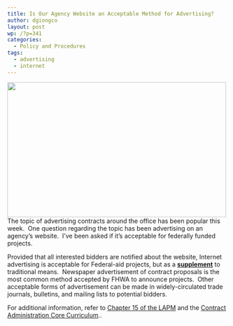 ```yaml
---
title: Is Our Agency Website an Acceptable Method for Advertising?
author: dgiongco
layout: post
wp: /?p=341
categories:
  - Policy and Procedures
tags:
  - advertising
  - internet
---
```

[<img title="6276688407_12900948a2" height="308" alt="" width="500" class="size-full wp-image-581" src="http://localhost:8888/wp-content/uploads/2014/02/6276688407_12900948a2.jpg" />][1]  
The topic of advertising contracts around the office has been popular this week.  One question regarding the topic has been advertising on an agency&#8217;s website.  I&#8217;ve been asked if it&#8217;s acceptable for federally funded projects.

Provided that all interested bidders are notified about the website, Internet advertising is acceptable for Federal-aid projects, but as a <span style="text-decoration:underline;"><strong>supplement</strong></span> to traditional means.  Newspaper advertisement of contract proposals is the most common method accepted by FHWA to announce projects.  Other acceptable forms of advertisement can be made in widely-circulated trade journals, bulletins, and mailing lists to potential bidders.

For additional information, refer to <a href="http://www.dot.ca.gov/hq/LocalPrograms/lam/prog_p/p15adwrd06-10-11.pdf" target="_blank">Chapter 15 of the LAPM</a> and the <a href="http://www.fhwa.dot.gov/programadmin/contracts/cacc.pdf" target="_blank">Contract Administration Core Curriculum</a>..

 [1]: http://www.flickr.com/photos/62693815@N03/6276688407
